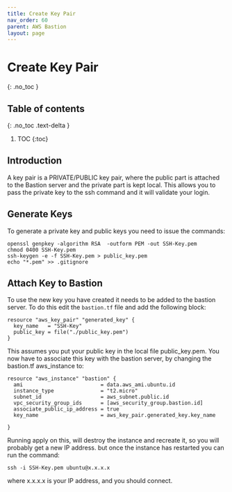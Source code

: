 ```yaml
---
title: Create Key Pair
nav_order: 60
parent: AWS Bastion
layout: page
---
```


# Create Key Pair
{: .no_toc }

## Table of contents
{: .no_toc .text-delta }

1. TOC
{:toc}

## Introduction
A key pair is a PRIVATE/PUBLIC key pair, where the public part is attached to the Bastion server and the private part is kept local. This allows you to pass the private key to the ssh command and it will validate your login.

## Generate Keys

To generate a private key and public keys you need to issue the commands:

```
openssl genpkey -algorithm RSA  -outform PEM -out SSH-Key.pem
chmod 0400 SSH-Key.pem
ssh-keygen -e -f SSH-Key.pem > public_key.pem
echo "*.pem" >> .gitignore
```

## Attach Key to Bastion

To use the new key you have created it needs to be added to the bastion server. To do this edit the `bastion.tf` file and add the following block:

```
resource "aws_key_pair" "generated_key" {
  key_name   = "SSH-Key"
  public_key = file("./public_key.pem")
}
```

This assumes you put your public key in the local file public_key.pem. You now have to associate this key with the bastion server, by changing the bastion.tf aws_instance to:

```
resource "aws_instance" "bastion" {
  ami                         = data.aws_ami.ubuntu.id
  instance_type               = "t2.micro"
  subnet_id                   = aws_subnet.public.id
  vpc_security_group_ids      = [aws_security_group.bastion.id]
  associate_public_ip_address = true
  key_name                    = aws_key_pair.generated_key.key_name

}
```

Running apply on this, will destroy the instance and recreate it, so you will probably get a new IP address. but once the instance has restarted you can run the command:

```
ssh -i SSH-Key.pem ubuntu@x.x.x.x
```

where x.x.x.x is your IP address, and you should connect.



